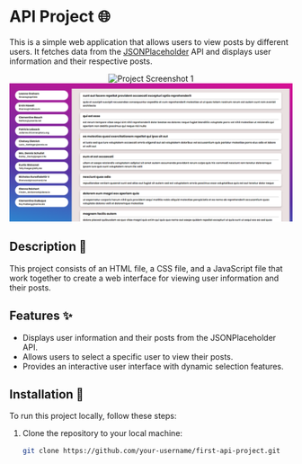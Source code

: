 # API Project 🌐

This is a simple web application that allows users to view posts by different users. It fetches data from the [JSONPlaceholder](https://jsonplaceholder.typicode.com/) API and displays user information and their respective posts.

<div align="center">
  <img src="https://www.datocms-assets.com/48401/1627660998-api-diagram.png?fit=max&w=900" alt="Project Screenshot 1">
  <img src="image.png" alt="Project Screenshot 2">
</div>

## Description 📄

This project consists of an HTML file, a CSS file, and a JavaScript file that work together to create a web interface for viewing user information and their posts.

## Features ✨

- Displays user information and their posts from the JSONPlaceholder API.
- Allows users to select a specific user to view their posts.
- Provides an interactive user interface with dynamic selection features.

## Installation 🚀

To run this project locally, follow these steps:

1. Clone the repository to your local machine:

   ```bash
   git clone https://github.com/your-username/first-api-project.git
